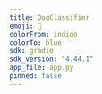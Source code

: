 ```yaml
---
title: DogClassifier
emoji: 🐶
colorFrom: indigo
colorTo: blue
sdk: gradio
sdk_version: "4.44.1"
app_file: app.py
pinned: false
---
```

